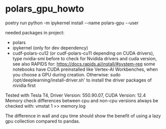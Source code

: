 # polars_gpu_howto

poetry run python -m ipykernel install --name polars-gpu --user

needed packages in project:
- polars
- ipykernel (only for dev dependency)
- cudf-polars-cu12 (or cudf-polars-cu11 depending on CUDA drivers), type nvidia-smi before to check for Nvidida drivers and cuda version, see also RAPIDS for: https://docs.rapids.ai/install/#system-req
some notebooks have CUDA preinstalled like Vertex-AI Workbenches, when you choose a GPU during creation.
<bold>Otherwise</bold>: sudo /opt/deeplearning/install-driver.sh' to install the driver packages of nividia first

Tested with Tesla T4, Driver Version: 550.90.07, CUDA Version: 12.4
Memory check differences between cpu and non-cpu versions always be checked with: vmstat 1 >> memory.log


The difference in wall and cpu time should show the benefit of using a lazy gpu collection compared to pandas.